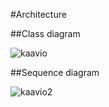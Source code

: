 #Architecture

##Class diagram

![kaavio](https://user-images.githubusercontent.com/76871257/143781059-ea33a3d6-a537-41fa-ab24-dd74d334eb84.jpg)

##Sequence diagram

![kaavio2](https://user-images.githubusercontent.com/76871257/145069517-b10af718-548a-443f-b019-c36abe461fd2.PNG)
